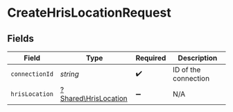 # CreateHrisLocationRequest


## Fields

| Field                                                       | Type                                                        | Required                                                    | Description                                                 |
| ----------------------------------------------------------- | ----------------------------------------------------------- | ----------------------------------------------------------- | ----------------------------------------------------------- |
| `connectionId`                                              | *string*                                                    | :heavy_check_mark:                                          | ID of the connection                                        |
| `hrisLocation`                                              | [?Shared\HrisLocation](../../Models/Shared/HrisLocation.md) | :heavy_minus_sign:                                          | N/A                                                         |